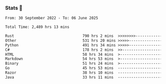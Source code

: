 ### Stats 👋
<!--START_SECTION:waka-->

```txt
From: 30 September 2022 - To: 06 June 2025

Total Time: 2,489 hrs 13 mins

Rust                               790 hrs 2 mins  >>>>>>>>-----------------   31.74 %
Other                              531 hrs 20 mins >>>>>--------------------   21.35 %
Python                             491 hrs 34 mins >>>>>--------------------   19.75 %
C#                                 178 hrs 2 mins  >>-----------------------   07.15 %
HTML                               58 hrs 34 mins  >------------------------   02.35 %
Markdown                           54 hrs 53 mins  >------------------------   02.21 %
Binary                             51 hrs 24 mins  >------------------------   02.07 %
Go                                 45 hrs 53 mins  -------------------------   01.84 %
Razor                              38 hrs 10 mins  -------------------------   01.53 %
Java                               33 hrs 11 mins  -------------------------   01.33 %
```

<!--END_SECTION:waka-->

<!--
**buhaytza2005/buhaytza2005** is a ✨ _special_ ✨ repository because its `README.md` (this file) appears on your GitHub profile.

Here are some ideas to get you started:

- 🔭 I’m currently working on ...
- 🌱 I’m currently learning ...
- 👯 I’m looking to collaborate on ...
- 🤔 I’m looking for help with ...
- 💬 Ask me about ...
- 📫 How to reach me: ...
- 😄 Pronouns: ...
- ⚡ Fun fact: ...
-->


